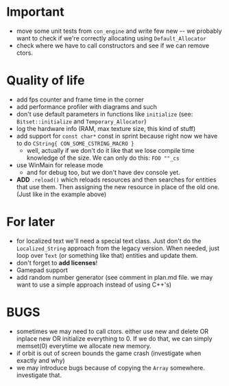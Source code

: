 # **Important**

* move some unit tests from `con_engine` and write few new -- we probably want to check if we're correctly allocating using `Default_Allocator` 
* check where we have to call constructors and see if we can remove ctors.

# **Quality of life**

* add fps counter and frame time in the corner
* add performance profiler with diagrams and such
* don't use default parameters in functions like `initialize` (see: `Bitset::initialize` and `Temporary_Allocator`)
* log the hardware info (RAM, max texture size, this kind of stuff)
* add support for `const char*` const in sprint because right now we have to do `CString{ CON_SOME_CSTRING_MACRO }`
    * well, actually if we don't do it like that we lose compile time knowledge of the size. We can only do this: `FOO ""_cs` 
* use WinMain for release mode
    * and for debug too, but we don't have dev console yet.
* **ADD** `.reload()` which reloads resources and then searches for entities that use them. Then assigning the new resource in place of the old one. (Just like in the example above)

# **For later**
* for localized text we'll need a special text class. Just don't do the `Localized_String` approach from the legacy version. When needed, just loop over `Text` (or something like that) entities and update them.
* don't forget to **add licenses**!
* Gamepad support
* add random number generator (see comment in plan.md file. we may want to use a simple approach instead of using C++'s)

# **BUGS**
* sometimes we may need to call ctors. either use new and delete OR inplace new OR initialize everything to 0. If we do that, we can simply memset(0) everytime we allocate new memory.
* if orbit is out of screen bounds the game crash (investigate when exactly and why)
* we may introduce bugs because of copying the `Array` somewhere. investigate that.